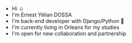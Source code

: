  * Hi ☺️
 * I'm Ernest Yélian DOSSA 
 * I'm back-end developer with Django/Python 🐍
 * I'm currently living in Orleans for my studies
 * I'm open for new collaboration and partnership
